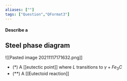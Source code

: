 ```yaml
---
aliases: [""]
tags: ["Question","QFormat3"]
---
```


#### Describe a
## Steel phase diagram
![[Pasted image 20211117171632.png]]

- (\*) A [[eutectic point]] where $L$ transitions to $\gamma+Fe_3C$
- (\*\*) A [[Eutectoid reaction]]